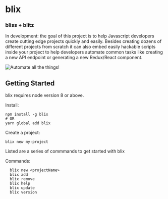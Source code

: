 # blix

### bliss + blitz 

In development: the goal of this project is to help Javascript developers create cutting edge projects quickly and easily. Besides creating dozens of different projects from scratch it can also embed easily hackable scripts inside your project to help developers automate common tasks like creating a new API endpoint or generating a new Redux/React component. 

![Automate all the things!](https://imgur.com/TfXuJlH.jpg)

## Getting Started

blix requires node version 8 or above. 

Install:

```
npm install -g blix
# OR
yarn global add blix 
```

Create a project:

```
blix new my-project 
```


Listed are a series of commmands to get started with blix

Commands: 
```
  blix new <projectName>
  blix add 
  blix remove
  blix help
  blix update 
  blix version
```  


